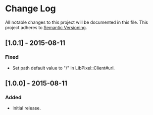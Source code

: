 # Change Log
All notable changes to this project will be documented in this file.
This project adheres to [Semantic Versioning](http://semver.org/).

## [1.0.1] - 2015-08-11
### Fixed
- Set path default value to "/" in LibPixel::Client#url.

## [1.0.0] - 2015-08-11
### Added
- Initial release.
